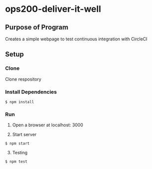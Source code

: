 # ops200-deliver-it-well

## Purpose of Program
Creates a simple webpage to test continuous integration with CircleCI

## Setup

### Clone
Clone respository
### Install Dependencies
```
$ npm install
```
### Run
1. Open a browser at localhost: 3000

2. Start server
```
$ npm start
```
3. Testing
```
$ npm test
```